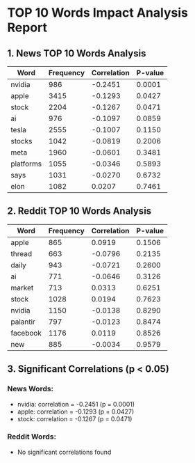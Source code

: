 # TOP 10 Words Impact Analysis Report

## 1. News TOP 10 Words Analysis

| Word | Frequency | Correlation | P-value |
|------|-----------|-------------|----------|
| nvidia | 986 | -0.2451 | 0.0001 |
| apple | 3415 | -0.1293 | 0.0427 |
| stock | 2204 | -0.1267 | 0.0471 |
| ai | 976 | -0.1097 | 0.0859 |
| tesla | 2555 | -0.1007 | 0.1150 |
| stocks | 1042 | -0.0819 | 0.2006 |
| meta | 1960 | -0.0601 | 0.3481 |
| platforms | 1055 | -0.0346 | 0.5893 |
| says | 1031 | -0.0270 | 0.6732 |
| elon | 1082 | 0.0207 | 0.7461 |

## 2. Reddit TOP 10 Words Analysis

| Word | Frequency | Correlation | P-value |
|------|-----------|-------------|----------|
| apple | 865 | 0.0919 | 0.1506 |
| thread | 663 | -0.0796 | 0.2135 |
| daily | 943 | -0.0721 | 0.2600 |
| ai | 771 | -0.0646 | 0.3126 |
| market | 713 | 0.0313 | 0.6251 |
| stock | 1028 | 0.0194 | 0.7623 |
| nvidia | 1150 | -0.0138 | 0.8290 |
| palantir | 797 | -0.0123 | 0.8474 |
| facebook | 1176 | 0.0119 | 0.8526 |
| new | 885 | -0.0034 | 0.9579 |

## 3. Significant Correlations (p < 0.05)

### News Words:
- nvidia: correlation = -0.2451 (p = 0.0001)
- apple: correlation = -0.1293 (p = 0.0427)
- stock: correlation = -0.1267 (p = 0.0471)

### Reddit Words:
- No significant correlations found

